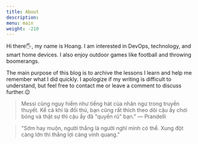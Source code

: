 ```yaml
---
title: About
description: 
menu: main
weight: -210
---
```


Hi there🖐, my name is Hoang. I am interested in DevOps, technology, and smart home devices. I also enjoy outdoor games like football and throwing boomerangs. 

The main purpose of this blog is to archive the lessons I learn and help me remember what I did quickly. I apologize if my writing is difficult to understand, but feel free to contact me or leave a comment to discuss further.😉

> Messi cũng nguy hiểm như tiếng hát của nhân ngư trong truyền thuyết. Kể cả khi là đối thủ, bạn cũng rất thích theo dõi cậu ấy chơi bóng và thật sự thì cậu ấy đã "quyến rũ" bạn." — Prandelli

> "Sớm hay muộn, người thắng là người nghĩ mình có thể.
Xung đột càng lớn thì thắng lợi càng vinh quang."

